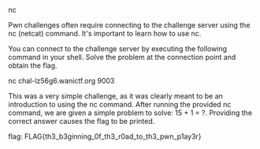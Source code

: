 nc

Pwn challenges often require connecting to the challenge server using the nc (netcat) command. It's important to learn how to use nc.

You can connect to the challenge server by executing the following command in your shell. Solve the problem at the connection point and obtain the flag.

nc chal-lz56g6.wanictf.org 9003


This was a very simple challenge, as it was clearly meant to be an introduction to using
the nc command. After running the provided nc command, we are given a simple problem to solve:
15 + 1 = ?. Providing the correct answer causes the flag to be printed.

flag: FLAG{th3_b3ginning_0f_th3_r0ad_to_th3_pwn_p1ay3r}
